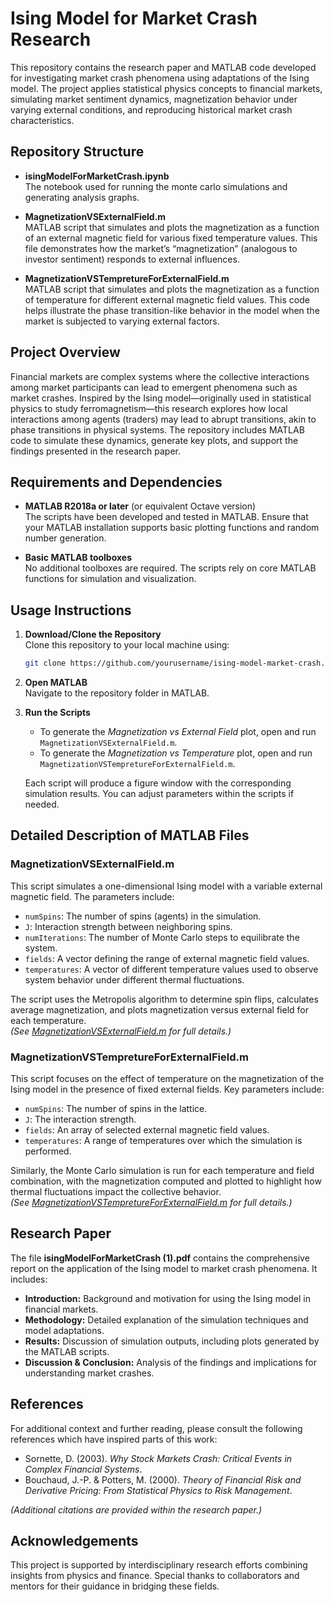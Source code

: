 

# Ising Model for Market Crash Research

This repository contains the research paper and MATLAB code developed for investigating market crash phenomena using adaptations of the Ising model. The project applies statistical physics concepts to financial markets, simulating market sentiment dynamics, magnetization behavior under varying external conditions, and reproducing historical market crash characteristics.

## Repository Structure

- **isingModelForMarketCrash.ipynb**  
  The notebook used for running the monte carlo simulations and generating analysis graphs.

- **MagnetizationVSExternalField.m**  
  MATLAB script that simulates and plots the magnetization as a function of an external magnetic field for various fixed temperature values. This file demonstrates how the market’s “magnetization” (analogous to investor sentiment) responds to external influences.

- **MagnetizationVSTempretureForExternalField.m**  
  MATLAB script that simulates and plots the magnetization as a function of temperature for different external magnetic field values. This code helps illustrate the phase transition-like behavior in the model when the market is subjected to varying external factors.

## Project Overview

Financial markets are complex systems where the collective interactions among market participants can lead to emergent phenomena such as market crashes. Inspired by the Ising model—originally used in statistical physics to study ferromagnetism—this research explores how local interactions among agents (traders) may lead to abrupt transitions, akin to phase transitions in physical systems. The repository includes MATLAB code to simulate these dynamics, generate key plots, and support the findings presented in the research paper.

## Requirements and Dependencies

- **MATLAB R2018a or later** (or equivalent Octave version)  
  The scripts have been developed and tested in MATLAB. Ensure that your MATLAB installation supports basic plotting functions and random number generation.

- **Basic MATLAB toolboxes**  
  No additional toolboxes are required. The scripts rely on core MATLAB functions for simulation and visualization.

## Usage Instructions

1. **Download/Clone the Repository**  
   Clone this repository to your local machine using:
   ```bash
   git clone https://github.com/yourusername/ising-model-market-crash.git
   ```

2. **Open MATLAB**  
   Navigate to the repository folder in MATLAB.

3. **Run the Scripts**  
   - To generate the *Magnetization vs External Field* plot, open and run `MagnetizationVSExternalField.m`.
   - To generate the *Magnetization vs Temperature* plot, open and run `MagnetizationVSTempretureForExternalField.m`.

   Each script will produce a figure window with the corresponding simulation results. You can adjust parameters within the scripts if needed.

## Detailed Description of MATLAB Files

### MagnetizationVSExternalField.m  
This script simulates a one-dimensional Ising model with a variable external magnetic field. The parameters include:
- `numSpins`: The number of spins (agents) in the simulation.
- `J`: Interaction strength between neighboring spins.
- `numIterations`: The number of Monte Carlo steps to equilibrate the system.
- `fields`: A vector defining the range of external magnetic field values.
- `temperatures`: A vector of different temperature values used to observe system behavior under different thermal fluctuations.

The script uses the Metropolis algorithm to determine spin flips, calculates average magnetization, and plots magnetization versus external field for each temperature.  
*(See [MagnetizationVSExternalField.m](citeturn1file0) for full details.)*

### MagnetizationVSTempretureForExternalField.m  
This script focuses on the effect of temperature on the magnetization of the Ising model in the presence of fixed external fields. Key parameters include:
- `numSpins`: The number of spins in the lattice.
- `J`: The interaction strength.
- `fields`: An array of selected external magnetic field values.
- `temperatures`: A range of temperatures over which the simulation is performed.

Similarly, the Monte Carlo simulation is run for each temperature and field combination, with the magnetization computed and plotted to highlight how thermal fluctuations impact the collective behavior.  
*(See [MagnetizationVSTempretureForExternalField.m](citeturn1file1) for full details.)*

## Research Paper

The file **isingModelForMarketCrash (1).pdf** contains the comprehensive report on the application of the Ising model to market crash phenomena. It includes:
- **Introduction:** Background and motivation for using the Ising model in financial markets.
- **Methodology:** Detailed explanation of the simulation techniques and model adaptations.
- **Results:** Discussion of simulation outputs, including plots generated by the MATLAB scripts.
- **Discussion & Conclusion:** Analysis of the findings and implications for understanding market crashes.

## References

For additional context and further reading, please consult the following references which have inspired parts of this work:

- Sornette, D. (2003). *Why Stock Markets Crash: Critical Events in Complex Financial Systems*.  
- Bouchaud, J.-P. & Potters, M. (2000). *Theory of Financial Risk and Derivative Pricing: From Statistical Physics to Risk Management*.

*(Additional citations are provided within the research paper.)*

## Acknowledgements

This project is supported by interdisciplinary research efforts combining insights from physics and finance. Special thanks to collaborators and mentors for their guidance in bridging these fields.
